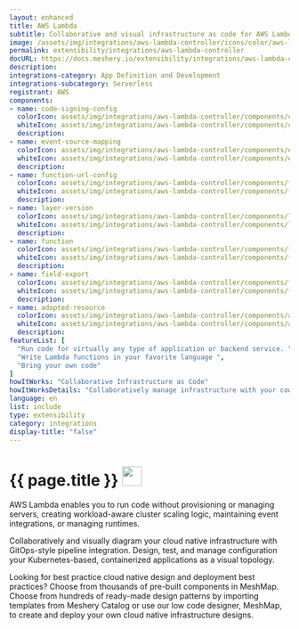 ```yaml
---
layout: enhanced
title: AWS Lambda
subtitle: Collaborative and visual infrastructure as code for AWS Lambda
image: /assets/img/integrations/aws-lambda-controller/icons/color/aws-lambda-controller-color.svg
permalink: extensibility/integrations/aws-lambda-controller
docURL: https://docs.meshery.io/extensibility/integrations/aws-lambda-controller
description: 
integrations-category: App Definition and Development
integrations-subcategory: Serverless
registrant: AWS
components: 
- name: code-signing-config
  colorIcon: assets/img/integrations/aws-lambda-controller/components/code-signing-config/icons/color/code-signing-config-color.svg
  whiteIcon: assets/img/integrations/aws-lambda-controller/components/code-signing-config/icons/white/code-signing-config-white.svg
  description: 
- name: event-source-mapping
  colorIcon: assets/img/integrations/aws-lambda-controller/components/event-source-mapping/icons/color/event-source-mapping-color.svg
  whiteIcon: assets/img/integrations/aws-lambda-controller/components/event-source-mapping/icons/white/event-source-mapping-white.svg
  description: 
- name: function-url-config
  colorIcon: assets/img/integrations/aws-lambda-controller/components/function-url-config/icons/color/function-url-config-color.svg
  whiteIcon: assets/img/integrations/aws-lambda-controller/components/function-url-config/icons/white/function-url-config-white.svg
  description: 
- name: layer-version
  colorIcon: assets/img/integrations/aws-lambda-controller/components/layer-version/icons/color/layer-version-color.svg
  whiteIcon: assets/img/integrations/aws-lambda-controller/components/layer-version/icons/white/layer-version-white.svg
  description: 
- name: function
  colorIcon: assets/img/integrations/aws-lambda-controller/components/function/icons/color/function-color.svg
  whiteIcon: assets/img/integrations/aws-lambda-controller/components/function/icons/white/function-white.svg
  description: 
- name: field-export
  colorIcon: assets/img/integrations/aws-lambda-controller/components/field-export/icons/color/field-export-color.svg
  whiteIcon: assets/img/integrations/aws-lambda-controller/components/field-export/icons/white/field-export-white.svg
  description: 
- name: adopted-resource
  colorIcon: assets/img/integrations/aws-lambda-controller/components/adopted-resource/icons/color/adopted-resource-color.svg
  whiteIcon: assets/img/integrations/aws-lambda-controller/components/adopted-resource/icons/white/adopted-resource-white.svg
  description: 
featureList: [
  "Run code for virtually any type of application or backend service. ",
  "Write Lambda functions in your favorite language ",
  "Bring your own code"
]
howItWorks: "Collaborative Infrastructure as Code"
howItWorksDetails: "Collaboratively manage infrastructure with your coworkers synchronously sharing the same designs."
language: en
list: include
type: extensibility
category: integrations
display-title: "false"
---
```

<h1>{{ page.title }} <img src="{{ page.image }}" style="width: 35px; height: 35px;" /></h1>

<p>
AWS Lambda enables you to run code without provisioning or managing servers, creating workload-aware cluster scaling logic, maintaining event integrations, or managing runtimes.
</p>
<p>
    Collaboratively and visually diagram your cloud native infrastructure with GitOps-style pipeline integration. Design, test, and manage configuration your Kubernetes-based, containerized applications as a visual topology.
</p>
<p>
    Looking for best practice cloud native design and deployment best practices? Choose from thousands of pre-built components in MeshMap. Choose from hundreds of ready-made design patterns by importing templates from Meshery Catalog or use our low code designer, MeshMap, to create and deploy your own cloud native infrastructure designs.
</p>
